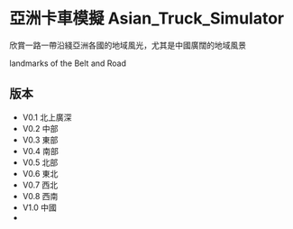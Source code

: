# 亞洲卡車模擬 Asian_Truck_Simulator

 欣賞一路一帶沿綫亞洲各國的地域風光，尤其是中國廣闊的地域風景 

landmarks of the Belt and Road

## 版本

* V0.1 北上廣深
* V0.2 中部
* V0.3 東部
* V0.4 南部
* V0.5 北部
* V0.6 東北
* V0.7 西北
* V0.8 西南
* V1.0 中國 
* 


